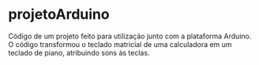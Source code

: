 # projetoArduino
Código de um projeto feito para utilização junto com a plataforma Arduino. O código transformou o teclado matricial de uma calculadora em um teclado de piano, atribuindo sons às teclas. 
